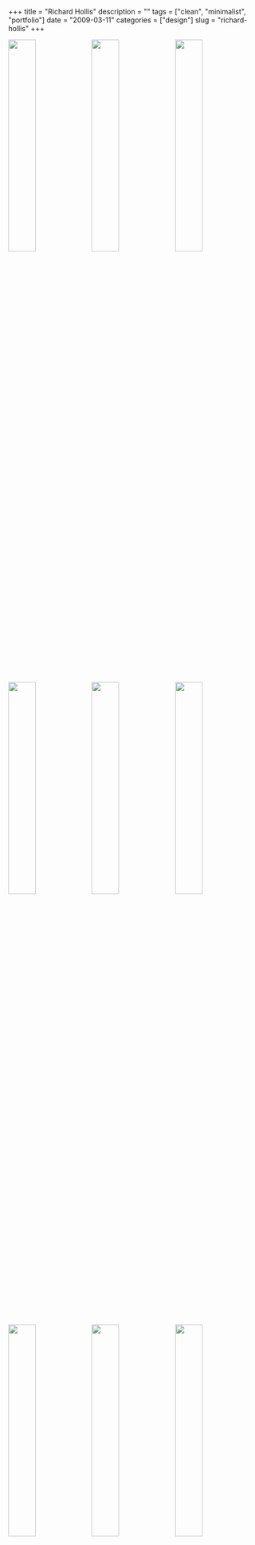 +++
title = "Richard Hollis"
description = ""
tags = ["clean", "minimalist", "portfolio"]
date = "2009-03-11"
categories = ["design"]
slug = "richard-hollis"
+++


<div id="screens-thumbs" class="clearfix mt1-5">
<a href="/media/design/richardhollis-1.jpg" class="group" rel="group"><img src="/media/design/richardhollis-1.png" alt="" class="thumb" style="width: 33%; max-width: 33%;padding: 0 1px 1px 0" /></a><a href="/media/design/richardhollis-2.jpg" class="group" rel="group"><img src="/media/design/richardhollis-2.png" alt="" class="thumb" style="width: 33%; max-width: 33%;padding: 0 1px 1px 0" /></a><a href="/media/design/richardhollis-3.jpg" class="group" rel="group"><img src="/media/design/richardhollis-3.png" alt="" class="thumb" style="width: 33%; max-width: 33%;padding: 0 1px 1px 0" /></a><a href="/media/design/richardhollis-4.jpg" class="group" rel="group"><img src="/media/design/richardhollis-4.png" alt="" class="thumb" style="width: 33%; max-width: 33%;padding: 0 1px 1px 0" /></a><a href="/media/design/richardhollis-5.jpg" class="group" rel="group"><img src="/media/design/richardhollis-5.png" alt="" class="thumb" style="width: 33%; max-width: 33%;padding: 0 1px 1px 0" /></a><a href="/media/design/richardhollis-6.jpg" class="group" rel="group"><img src="/media/design/richardhollis-6.png" alt="" class="thumb" style="width: 33%; max-width: 33%;padding: 0 1px 1px 0" /></a><a href="/media/design/richardhollis-7.jpg" class="group" rel="group"><img src="/media/design/richardhollis-7.png" alt="" class="thumb" style="width: 33%; max-width: 33%;padding: 0 1px 1px 0" /></a><a href="/media/design/richardhollis-8.jpg" class="group" rel="group"><img src="/media/design/richardhollis-8.png" alt="" class="thumb" style="width: 33%; max-width: 33%;padding: 0 1px 1px 0" /></a><a href="/media/design/richardhollis-9.jpg" class="group" rel="group"><img src="/media/design/richardhollis-9.png" alt="" class="thumb" style="width: 33%; max-width: 33%;padding: 0 1px 1px 0" /></a>
</div>   
<p>I like the simplicity of the portfolio pages on graphic and book designer Richard Hollis' site. The layout of the thumbnails of the design work as if posted on presentation board is nice. Clever shadows on the folded pieces are a nice touch as well. The enlarged images in the product details put the work front and center, with no need for explanation. </p>
<p>Via <a href="http://siteinspire.net/showcase/view/richard_hollis">siteInspire</a></p>
<p><a href="http://www.richardhollis.com/index.php">http://www.richardhollis.com/index.php</a></p>  
